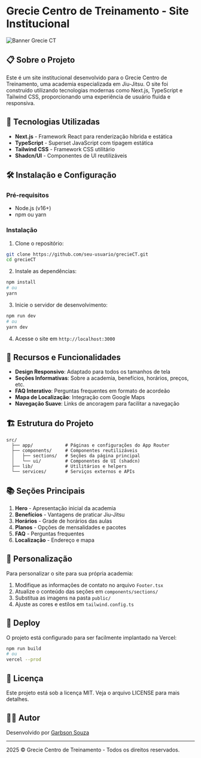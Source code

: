 # Grecie Centro de Treinamento - Site Institucional

![Banner Grecie CT](https://via.placeholder.com/1200x300/red/white?text=Grecie+Centro+de+Treinamento)

## 📋 Sobre o Projeto

Este é um site institucional desenvolvido para o Grecie Centro de Treinamento, uma academia especializada em Jiu-Jitsu. O site foi construído utilizando tecnologias modernas como Next.js, TypeScript e Tailwind CSS, proporcionando uma experiência de usuário fluida e responsiva.

## 🚀 Tecnologias Utilizadas

- **Next.js** - Framework React para renderização híbrida e estática
- **TypeScript** - Superset JavaScript com tipagem estática
- **Tailwind CSS** - Framework CSS utilitário
- **Shadcn/UI** - Componentes de UI reutilizáveis

## 🛠️ Instalação e Configuração

### Pré-requisitos
- Node.js (v16+)
- npm ou yarn

### Instalação

1. Clone o repositório:
```bash
git clone https://github.com/seu-usuario/grecieCT.git
cd grecieCT
```

2. Instale as dependências:
```bash
npm install
# ou
yarn
```

3. Inicie o servidor de desenvolvimento:
```bash
npm run dev
# ou
yarn dev
```

4. Acesse o site em `http://localhost:3000`

## 📱 Recursos e Funcionalidades

- **Design Responsivo**: Adaptado para todos os tamanhos de tela
- **Seções Informativas**: Sobre a academia, benefícios, horários, preços, etc.
- **FAQ Interativo**: Perguntas frequentes em formato de acordeão
- **Mapa de Localização**: Integração com Google Maps
- **Navegação Suave**: Links de ancoragem para facilitar a navegação

## 🏗️ Estrutura do Projeto

```
src/
  ├── app/            # Páginas e configurações do App Router
  ├── components/     # Componentes reutilizáveis
  │   ├── sections/   # Seções da página principal
  │   └── ui/         # Componentes de UI (shadcn)
  ├── lib/            # Utilitários e helpers
  └── services/       # Serviços externos e APIs
```

## 📚 Seções Principais

1. **Hero** - Apresentação inicial da academia
2. **Benefícios** - Vantagens de praticar Jiu-Jitsu
3. **Horários** - Grade de horários das aulas
4. **Planos** - Opções de mensalidades e pacotes
5. **FAQ** - Perguntas frequentes
6. **Localização** - Endereço e mapa

## 📝 Personalização

Para personalizar o site para sua própria academia:

1. Modifique as informações de contato no arquivo `Footer.tsx`
2. Atualize o conteúdo das seções em `components/sections/`
3. Substitua as imagens na pasta `public/`
4. Ajuste as cores e estilos em `tailwind.config.ts`

## 🔄 Deploy

O projeto está configurado para ser facilmente implantado na Vercel:

```bash
npm run build
# ou
vercel --prod
```

## 📄 Licença

Este projeto está sob a licença MIT. Veja o arquivo LICENSE para mais detalhes.

## 👨‍💻 Autor

Desenvolvido por [Garbson Souza](https://wa.me/5511999999999)

---

2025 © Grecie Centro de Treinamento - Todos os direitos reservados.
